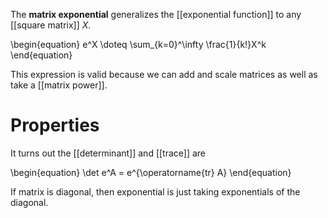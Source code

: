 The **matrix exponential** generalizes the [[exponential function]] to any [[square matrix]] $X$.

\begin{equation}
e^X \doteq \sum_{k=0}^\infty \frac{1}{k!}X^k
\end{equation}

This expression is valid because we can add and scale matrices as well as take a [[matrix power]].

# Properties

It turns out the [[determinant]] and [[trace]] are

\begin{equation}
\det e^A = e^{\operatorname{tr} A}
\end{equation}

If matrix is diagonal, then exponential is just taking exponentials of the diagonal.
